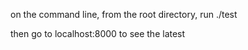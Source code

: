 on the command line, from the root directory, run
./test

then go to localhost:8000
to see the latest
